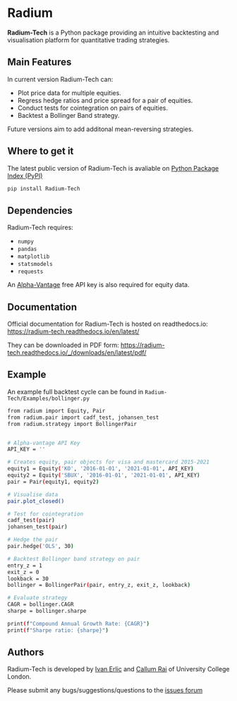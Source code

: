 # Radium

**Radium-Tech** is a Python package providing an intuitive backtesting and visualisation platform for quantitative trading strategies.

## Main Features

In current version Radium-Tech can:
- Plot price data for multiple equities.
- Regress hedge ratios and price spread for a pair of equities.
- Conduct tests for cointegration on pairs of equities.
- Backtest a Bollinger Band strategy.

Future versions aim to add additonal mean-reversing strategies.

## Where to get it

The latest public version of Radium-Tech is avaliable on [Python Package Index (PyPI)](https://pypi.org/project/Radium-Tech/)

```sh
pip install Radium-Tech
```

## Dependencies

Radium-Tech requires:
- `numpy`
- `pandas`
- `matplotlib`
- `statsmodels`
- `requests`

An [Alpha-Vantage](https://www.alphavantage.co/) free API key is also required for equity data.

## Documentation

Official documentation for Radium-Tech is hosted on readthedocs.io: https://radium-tech.readthedocs.io/en/latest/

They can be downloaded in PDF form: https://radium-tech.readthedocs.io/_/downloads/en/latest/pdf/

## Example 

An example full backtest cycle can be found in `Radium-Tech/Examples/bollinger.py`

```sh
from radium import Equity, Pair
from radium.pair import cadf_test, johansen_test
from radium.strategy import BollingerPair


# Alpha-vantage API Key
API_KEY = ''

# Creates equity, pair objects for visa and mastercard 2015-2021
equity1 = Equity('KO', '2016-01-01', '2021-01-01', API_KEY)
equity2 = Equity('SBUX', '2016-01-01', '2021-01-01', API_KEY)
pair = Pair(equity1, equity2)

# Visualise data
pair.plot_closed()

# Test for cointegration
cadf_test(pair)
johansen_test(pair)

# Hedge the pair
pair.hedge('OLS', 30)

# Backtest Bollinger band strategy on pair
entry_z = 1
exit_z = 0
lookback = 30
bollinger = BollingerPair(pair, entry_z, exit_z, lookback)

# Evaluate strategy
CAGR = bollinger.CAGR
sharpe = bollinger.sharpe

print(f"Compound Annual Growth Rate: {CAGR}")
print(f"Sharpe ratio: {sharpe}")
```

## Authors

Radium-Tech is developed by [Ivan Erlic](linkedin.com/in/ivan-e-665420122) and [Callum Rai](linkedin.com/in/callumrai) of University College London.

Please submit any bugs/suggestions/questions to the [issues forum](https://github.com/CallumRai/Radium-Tech/issues)
